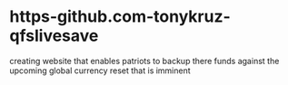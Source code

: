 # https-github.com-tonykruz-qfslivesave
creating website that enables patriots to backup there funds against the upcoming global currency reset that is imminent
